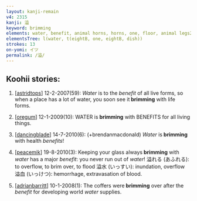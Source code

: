 ```yaml
---
layout: kanji-remain
v4: 2315
kanji: 溢
keyword: brimming
elements: water, benefit, animal horns, horns, one, floor, animal legs2, animal legs, eight2, eight, dish
elementsTree: l(water, t(eightB, one, eightB, dish))
strokes: 13
on-yomi: イツ
permalink: /溢/
---
```


## Koohii stories: 

1) [<a href="http://kanji.koohii.com/profile/astridtops">astridtops</a>] 12-2-2007(59): <em>Water</em> is to the <em>benefit</em> of all live forms, so when a place has a lot of water, you soon see it<strong> brimming</strong> with life forms.

2) [<a href="http://kanji.koohii.com/profile/oregum">oregum</a>] 12-1-2009(10): WATER is<strong> brimming</strong> with BENEFITS for all living things.

3) [<a href="http://kanji.koohii.com/profile/dancingblade">dancingblade</a>] 14-7-2010(6): (+brendanmacdonald) <em>Water</em> is<strong> brimming</strong> with health <em>benefits</em>!

4) [<a href="http://kanji.koohii.com/profile/peacemik">peacemik</a>] 19-8-2010(3): Keeping your glass always<strong> brimming</strong> with <em>water</em> has a major <em>benefit</em>: you never run out of <em>water</em>! 溢れる (あふれる): to overflow, to brim over, to flood 溢水 (いっすい): inundation, overflow 溢血 (いっけつ): hemorrhage, extravasation of blood.

5) [<a href="http://kanji.koohii.com/profile/adrianbarritt">adrianbarritt</a>] 10-1-2008(1): The coffers were<strong> brimming</strong> over after the <em>benefit</em> for developing world <em>water</em> supplies.

